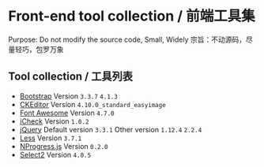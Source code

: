 # Front-end tool collection / 前端工具集

Purpose: Do not modify the source code, Small, Widely
宗旨：不动源码，尽量轻巧，包罗万象

## Tool collection / 工具列表
*   [Bootstrap](https://getbootstrap.com/) Version `3.3.7` `4.1.3`
*   [CKEditor](https://ckeditor.com/) Version `4.10.0_standard_easyimage`
*   [Font Awesome](https://fontawesome.com/) Version `4.7.0`
*   [iCheck](https://github.com/fronteed/icheck) Version `1.0.2`
*   [jQuery](https://jquery.com/) Default version `3.3.1` Other version `1.12.4` `2.2.4`
*   [Less](http://lesscss.org) Version `3.7.1`
*   [NProgress.js](http://ricostacruz.com/nprogress/) Version `0.2.0`
*   [Select2](https://select2.org/) Version `4.0.5`
